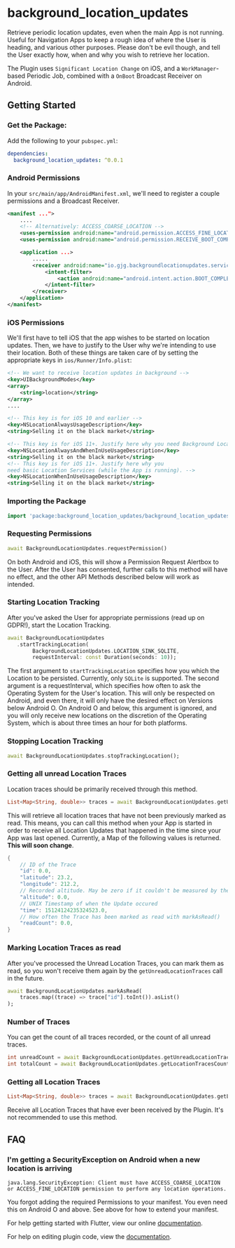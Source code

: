 # background_location_updates

Retrieve periodic location updates, even when the main App is not running. Useful for Navigation Apps to keep a rough idea of where the User is heading, and various other purposes. Please don't be evil though, and tell the User exactly how, when and why you wish to retrieve her location.

The Plugin uses `Significant Location Change` on iOS, and a `WorkManager`-based Periodic Job, combined with a `OnBoot` Broadcast Receiver on Android.

## Getting Started

### Get the Package:

Add the following to your `pubspec.yml`:

```yaml
dependencies:
  background_location_updates: ^0.0.1
```

### Android Permissions

In your `src/main/app/AndroidManifest.xml`, we'll need to register a couple permissions and a Broadcast Receiver.

```xml
<manifest ...">
    ....
    <!-- Alternatively: ACCESS_COARSE_LOCATION -->
    <uses-permission android:name="android.permission.ACCESS_FINE_LOCATION" />
    <uses-permission android:name="android.permission.RECEIVE_BOOT_COMPLETED" />

    <application ...>
        .....
        <receiver android:name="io.gjg.backgroundlocationupdates.service.BootBroadcastReceiver">
            <intent-filter>
                <action android:name="android.intent.action.BOOT_COMPLETED" />
            </intent-filter>
        </receiver>
    </application>
</manifest>
```

### iOS Permissions
We'll first have to tell iOS that the app wishes to be started on location updates. Then, we have to justify to the User why we're intending to use their location. Both of these things are taken care of by setting the appropriate keys in `ios/Runner/Info.plist`:

```xml
<!-- We want to receive location updates in background -->
<key>UIBackgroundModes</key>
<array>
    <string>location</string>
</array>
....

<!-- This key is for iOS 10 and earlier -->
<key>NSLocationAlwaysUsageDescription</key>
<string>Selling it on the black market</string>

<!-- This key is for iOS 11+. Justify here why you need Background Location. -->
<key>NSLocationAlwaysAndWhenInUseUsageDescription</key>
<string>Selling it on the black market</string>
<!-- This key is for iOS 11+. Justify here why you 
need basic Location Services (while the App is running). -->
<key>NSLocationWhenInUseUsageDescription</key>
<string>Selling it on the black market</string>
```

### Importing the Package

```dart
import 'package:background_location_updates/background_location_updates.dart';
```

### Requesting Permissions
```dart
await BackgroundLocationUpdates.requestPermission()
```
On both Android and iOS, this will show a Permission Request Alertbox to the User. After the User has consented, further calls to this method will have no effect, and the other API Methods described below will work as intended.

### Starting Location Tracking

After you've asked the User for appropriate permissions (read up on GDPR!), start the Location Tracking.

```dart
await BackgroundLocationUpdates
   .startTrackingLocation(
        BackgroundLocationUpdates.LOCATION_SINK_SQLITE,
        requestInterval: const Duration(seconds: 10));
```

The first argument to `startTrackingLocation` specifies how you which the Location to be persisted. Currently, only `SQLite` is supported. The second argument is a requestInterval, which specifies how often to ask the Operating System for the User's location. This will only be respected on Android, and even there, it will only have the desired effect on Versions below Android O. On Android O and below, this argument is ignored, and you will only receive new locations on the discretion of the Operating System, which is about three times an hour for both platforms.

### Stopping Location Tracking

```dart
await BackgroundLocationUpdates.stopTrackingLocation();
```

### Getting all unread Location Traces
Location traces should be primarily received through this method.

```dart
List<Map<String, double>> traces = await BackgroundLocationUpdates.getUnreadLocationTraces();
```

This will retrieve all location traces that have not been previously marked as read. This means, you can call this method when your App is started in order to receive all Location Updates that happened in the time since your App was last opened. Currently, a Map of the following values is returned. **This will soon change**.


```dart
{
    // ID of the Trace
    "id": 0.0,
    "latitude": 23.2,
    "longitude": 212.2,
    // Recorded altitude. May be zero if it couldn't be measured by the Device.
    "altitude": 0.0,
    // UNIX Timestamp of when the Update occured
    "time": 15124124235324523.0,
    // How often the Trace has been marked as read with markAsRead()
    "readCount": 0.0,
}
```

### Marking Location Traces as read
After you've processed the Unread Location Traces, you can mark them as read, so you won't receive them again by the `getUnreadLocationTraces` call in the future.

```dart
await BackgroundLocationUpdates.markAsRead(
    traces.map((trace) => trace["id"].toInt()).asList()
);
```

### Number of Traces
You can get the count of all traces recorded, or the count of all unread traces.

```dart
int unreadCount = await BackgroundLocationUpdates.getUnreadLocationTracesCount();
int totalCount = await BackgroundLocationUpdates.getLocationTracesCount();
```

### Getting all Location Traces

```dart
List<Map<String, double>> traces = await BackgroundLocationUpdates.getLocationTraces();
```

Receive all Location Traces that have ever been received by the Plugin. It's not recommended to use this method.

## FAQ

### I'm getting a SecurityException on Android when a new location is arriving

```
java.lang.SecurityException: Client must have ACCESS_COARSE_LOCATION or ACCESS_FINE_LOCATION permission to perform any location operations.
```

You forgot adding the required Permissions to your manifest. You even need this on Android O and above. See above for how to extend your manifest.




For help getting started with Flutter, view our online
[documentation](https://flutter.io/).

For help on editing plugin code, view the [documentation](https://flutter.io/platform-plugins/#edit-code).